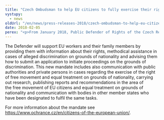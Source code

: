 ```yaml
---
title: "Czech Ombudsman to help EU citizens to fully exercise their right to free movement"
vystupy:
  - news
oldUrl: "/en/news/press-releases-2018/czech-ombudsman-to-help-eu-citizens-to-fully-exercise-their-right-to-free-movement/"
date: 2018-02-05
perex: "<p>From January 2018, Public Defender of Rights of the Czech Republic became the body that shall contribute to the full exercise of free movement of EU citizens. </p>"
---
```


<!-- imported from the old website -->

<p>The Defender will support EU workers and their family members by providing them with information about their rights, methodical assistance in cases of alleged discrimination on grounds of nationality and advising them how to submit an application to initiate proceedings on the grounds of discrimination. This new mandate includes also communication with public authorities and private persons in cases regarding the exercise of the right of free movement and equal treatment on grounds of nationality, carrying out research, publishing reports and recommendations in the area of the free movement of EU citizens and equal treatment on grounds of nationality and communication with bodies in other member states who have been designated to fulfil the same tasks. </p> For more information about the mandate see <a href="/en/citizens-of-the-european-union/">https://www.ochrance.cz/en/citizens-of-the-european-union/</a>.

